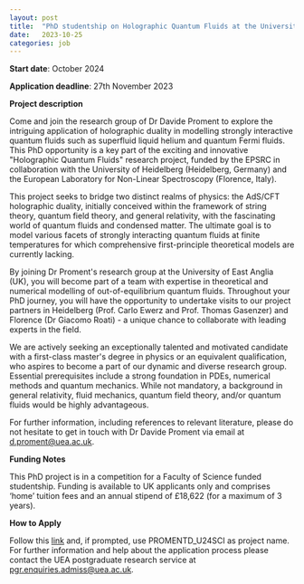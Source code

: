 ```yaml
---
layout: post
title:  "PhD studentship on Holographic Quantum Fluids at the University of East Anglia"
date:   2023-10-25
categories: job
---
```


**Start date**:
October 2024

**Application deadline**:
27th November 2023

**Project description**

Come and join the research group of Dr Davide Proment to explore the intriguing application of holographic duality in modelling strongly interactive quantum fluids such as superfluid liquid helium and quantum Fermi fluids. 
This PhD opportunity is a key part of the exciting and innovative "Holographic Quantum Fluids" research project, funded by the EPSRC in collaboration with the University of Heidelberg (Heidelberg, Germany) and the European Laboratory for Non-Linear Spectroscopy (Florence, Italy).

This project seeks to bridge two distinct realms of physics: the AdS/CFT holographic duality, initially conceived within the framework of string theory, quantum field theory, and general relativity, with the fascinating world of quantum fluids and condensed matter. 
The ultimate goal is to model various facets of strongly interacting quantum fluids at finite temperatures for which comprehensive first-principle theoretical models are currently lacking.

By joining Dr Proment's research group at the University of East Anglia (UK), you will become part of a team with expertise in theoretical and numerical modelling of out-of-equilibrium quantum fluids. 
Throughout your PhD journey, you will have the opportunity to undertake visits to our project partners in Heidelberg (Prof. Carlo Ewerz and Prof. Thomas Gasenzer) and Florence (Dr Giacomo Roati) - a unique chance to collaborate with leading experts in the field.

We are actively seeking an exceptionally talented and motivated candidate with a first-class master's degree in physics or an equivalent qualification, who aspires to become a part of our dynamic and diverse research group. 
Essential prerequisites include a strong foundation in PDEs, numerical methods and quantum mechanics. While not mandatory, a background in general relativity, fluid mechanics, quantum field theory, and/or quantum fluids would be highly advantageous.

For further information, including references to relevant literature, please do not hesitate to get in touch with Dr Davide Proment via email at [d.proment@uea.ac.uk](d.proment@uea.ac.uk). 

**Funding Notes**

This PhD project is in a competition for a Faculty of Science funded studentship. Funding is available to UK applicants only and comprises ‘home’ tuition fees and an annual stipend of £18,622 (for a maximum of 3 years).

**How to Apply**

Follow this [link](https://www.uea.ac.uk/apply/postgraduate/research) and, if prompted, use PROMENTD_U24SCI as project name. 
For further information and help about the application process please contact the UEA postgraduate research service at [pgr.enquiries.admiss@uea.ac.uk](pgr.enquiries.admiss@uea.ac.uk). 
 
